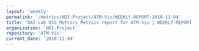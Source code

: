 ```yaml
---
layout: 'weekly'
permalink: '/metrics/HDI-Project/ATM-Vis/WEEKLY-REPORT-2018-11-04'
title: 'DAI Lab OSS Metrics Metrics report for ATM-Vis | WEEKLY-REPORT-2018-11-04'
organization: 'HDI-Project'
repository: 'ATM-Vis'
current_date: '2018-11-04'
---
```

